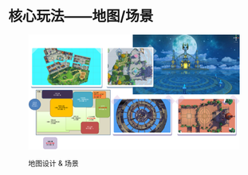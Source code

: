 # 核心玩法——地图/场景

<figure><img src="../.gitbook/assets/1661521275644.jpg" alt=""><figcaption><p>地图设计 &#x26; 场景</p></figcaption></figure>
